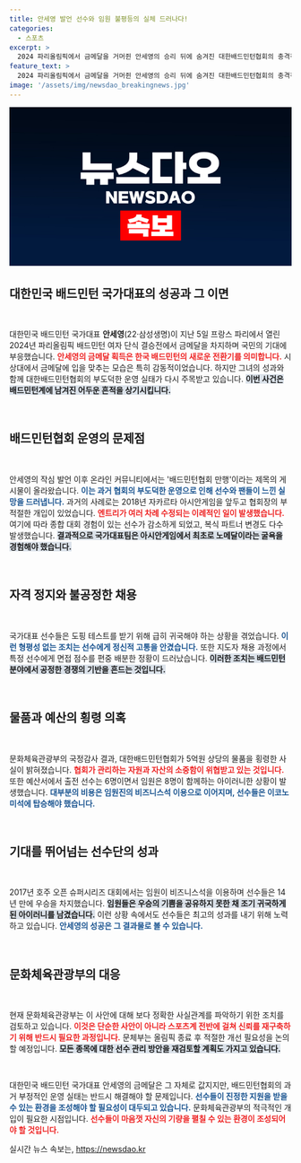 ```yaml
---
title: 안세영 발언 선수와 임원 불평등의 실체 드러나다!
categories:
  - 스포츠
excerpt: >
  2024 파리올림픽에서 금메달을 거머쥔 안세영의 승리 뒤에 숨겨진 대한배드민턴협회의 충격적인 부도덕 행위가 재조명되고 있다. 대한협회가 저지른 만행과 선수에 대한 부당한 대우가 밝혀지며, 문화체육관광부가 개선 조치를 예고했다.
feature_text: >
  2024 파리올림픽에서 금메달을 거머쥔 안세영의 승리 뒤에 숨겨진 대한배드민턴협회의 충격적인 부도덕 행위가 재조명되고 있다. 대한협회가 저지른 만행과 선수에 대한 부당한 대우가 밝혀지며, 문화체육관광부가 개선 조치를 예고했다.
image: '/assets/img/newsdao_breakingnews.jpg'
---
```


<p><img src="/assets/img/newsdao_breakingnews.jpg" alt="implanttips 속보" /></p>

<h2 data-ke-size="size26">대한민국 배드민턴 국가대표의 성공과 그 이면</h2>

<p data-ke-size="size16">&nbsp;</p>

<p>대한민국 배드민턴 국가대표 <b>안세영</b>(22·삼성생명)이 지난 5일 프랑스 파리에서 열린 2024년 파리올림픽 배드민턴 여자 단식 결승전에서 금메달을 차지하며 국민의 기대에 부응했습니다. <b><span style="color: #ee2323;">안세영의 금메달 획득은 한국 배드민턴의 새로운 전환기를 의미합니다.</span></b> 시상대에서 금메달에 입을 맞추는 모습은 특히 감동적이었습니다. 하지만 그녀의 성과와 함께 대한배드민턴협회의 부도덕한 운영 실태가 다시 주목받고 있습니다. <b><span style="background-color: #21538527;">이번 사건은 배드민턴계에 남겨진 어두운 흔적을 상기시킵니다.</span></b></p>

<p data-ke-size="size16">&nbsp;</p>

<h2 data-ke-size="size26">배드민턴협회 운영의 문제점</h2>

<p data-ke-size="size16">&nbsp;</p>

<p>안세영의 작심 발언 이후 온라인 커뮤니티에서는 '배드민턴협회 만행'이라는 제목의 게시물이 올라왔습니다. <b><span style="color: #1a5490;">이는 과거 협회의 부도덕한 운영으로 인해 선수와 팬들이 느낀 실망을 드러냅니다.</span></b> 과거의 사례로는 2018년 자카르타 아시안게임을 앞두고 협회장의 부적절한 개입이 있었습니다. <b><span style="color: #ee2323;">엔트리가 여러 차례 수정되는 이례적인 일이 발생했습니다.</span></b> 여기에 따라 종합 대회 경험이 있는 선수가 감소하게 되었고, 복식 파트너 변경도 다수 발생했습니다. <b><span style="background-color: #21538527;">결과적으로 국가대표팀은 아시안게임에서 최초로 노메달이라는 굴욕을 경험해야 했습니다.</span></b></p>

<p data-ke-size="size16">&nbsp;</p>

<h2 data-ke-size="size26">자격 정지와 불공정한 채용</h2>

<p data-ke-size="size16">&nbsp;</p>

<p>국가대표 선수들은 도핑 테스트를 받기 위해 급히 귀국해야 하는 상황을 겪었습니다. <b><span style="color: #1a5490;">이런 형평성 없는 조치는 선수에게 정신적 고통을 안겼습니다.</span></b> 또한 지도자 채용 과정에서 특정 선수에게 면접 점수를 편중 배분한 정황이 드러났습니다. <b><span style="background-color: #21538527;">이러한 조치는 배드민턴 분야에서 공정한 경쟁의 기반을 흔드는 것입니다.</span></b></p>

<p data-ke-size="size16">&nbsp;</p>

<h2 data-ke-size="size26">물품과 예산의 횡령 의혹</h2>

<p data-ke-size="size16">&nbsp;</p>

<p>문화체육관광부의 국정감사 결과, 대한배드민턴협회가 5억원 상당의 물품을 횡령한 사실이 밝혀졌습니다. <b><span style="color: #ee2323;">협회가 관리하는 자원과 자산의 소중함이 위협받고 있는 것입니다.</span></b> 또한 예산서에서 출전 선수는 6명이면서 임원은 8명이 함께하는 아이러니한 상황이 발생했습니다. <b><span style="color: #1a5490;">대부분의 비용은 임원진의 비즈니스석 이용으로 이어지며, 선수들은 이코노미석에 탑승해야 했습니다.</span></b></p>

<p data-ke-size="size16">&nbsp;</p>

<h2 data-ke-size="size26">기대를 뛰어넘는 선수단의 성과</h2>

<p data-ke-size="size16">&nbsp;</p>

<p>2017년 호주 오픈 슈퍼시리즈 대회에서는 임원이 비즈니스석을 이용하며 선수들은 14년 만에 우승을 차지했습니다. <b><span style="background-color: #21538527;">임원들은 우승의 기쁨을 공유하지 못한 채 조기 귀국하게 된 아이러니를 남겼습니다.</span></b> 이런 상황 속에서도 선수들은 최고의 성과를 내기 위해 노력하고 있습니다. <b><span style="color: #1a5490;">안세영의 성공은 그 결과물로 볼 수 있습니다.</span></b></p>

<p data-ke-size="size16">&nbsp;</p>

<h2 data-ke-size="size26">문화체육관광부의 대응</h2>

<p data-ke-size="size16">&nbsp;</p>

<p>현재 문화체육관광부는 이 사안에 대해 보다 정확한 사실관계를 파악하기 위한 조치를 검토하고 있습니다. <b><span style="color: #ee2323;">이것은 단순한 사안이 아니라 스포츠계 전반에 걸쳐 신뢰를 재구축하기 위해 반드시 필요한 과정입니다.</span></b> 문체부는 올림픽 종료 후 적절한 개선 필요성을 논의할 예정입니다. <b><span style="background-color: #21538527;">모든 종목에 대한 선수 관리 방안을 재검토할 계획도 가지고 있습니다.</span></b></p>

<p data-ke-size="size16">&nbsp;</p>

<p>대한민국 배드민턴 국가대표 안세영의 금메달은 그 자체로 값지지만, 배드민턴협회의 과거 부정적인 운영 실태는 반드시 해결해야 할 문제입니다. <b><span style="color: #1a5490;">선수들이 진정한 지원을 받을 수 있는 환경을 조성해야 할 필요성이 대두되고 있습니다.</span></b> 문화체육관광부의 적극적인 개입이 필요한 시점입니다. <b><span style="color: #ee2323;">선수들이 마음껏 자신의 기량을 펼칠 수 있는 환경이 조성되어야 할 것입니다.</span></b></p>
실시간 뉴스 속보는, <a href="https://newsdao.kr" rel="dofollow">https://newsdao.kr</a>


